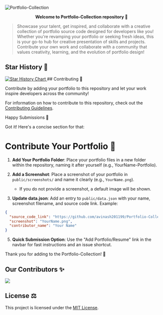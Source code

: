 ![Portfolio-Collection](https://socialify.git.ci/avinash201199/Portfolio-Collection/image?font=Jost&forks=1&issues=1&name=1&owner=1&stargazers=1&theme=Auto)
<div align="center">
<strong>Welcome to Portfolio-Collection repository 🚀</strong>
</div>

>Showcase your talent, get inspired, and collaborate with a creative collection of portfolio source code designed for developers like you!
Whether you're revamping your portfolio or seeking fresh ideas, this is your go-to hub for creative presentation of skills and projects. Contribute your own work and collaborate with a community that values creativity, learning, and the evolution of portfolio design!
## Star History 🌟
<a href="https://star-history.com/#avinash201199/Portfolio-Collection&Date">
 <picture>
   <source media="(prefers-color-scheme: dark)" srcset="https://api.star-history.com/svg?repos=avinash201199/Portfolio-Collection&type=Date&theme=dark" />
   <source media="(prefers-color-scheme: light)" srcset="https://api.star-history.com/svg?repos=avinash201199/Portfolio-Collection&type=Date" />
   <img alt="Star History Chart" src="https://api.star-history.com/svg?repos=avinash201199/Portfolio-Collection&type=Date" />
 </picture>
</a>
## Contributing 🤝

Contribute by adding your portfolio to this repository and let your work inspire developers across the community!

For information on how to contribute to this repository, check out the [Contributing Guidelines](CONTRIBUTING.md).

Happy Submissions 🙂

Got it! Here's a concise section for that:

# Contribute Your Portfolio 🌟

1. **Add Your Portfolio Folder**: Place your portfolio files in a new folder within the repository, naming it after yourself (e.g., YourName-Portfolio).

2. **Add a Screenshot**: Place a screenshot of your portfolio in `public/screenshots/` and name it clearly (e.g., `YourName.png`).
   - If you do not provide a screenshot, a default image will be shown.

3. **Update data.json**: Add an entry to `public/data.json` with your name, screenshot filename, and source code link. Example:
```json
{
  "source_code_link": "https://github.com/avinash201199/Portfolio-Collection/tree/main/YourName-Portfolio",
  "screenshot": "YourName.png",
  "contributor_name": "Your Name"
}
```


5. **Quick Submission Option**: Use the "Add Portfolio/Resume" link in the navbar for fast instructions and an issue shortcut.

Thank you for adding to the Portfolio-Collection! 🎉

## Our Contributors ✨

<a href="https://github.com/avinash201199/Portfolio-Collection/graphs/contributors">
  <img src="https://contrib.rocks/image?repo=avinash201199/Portfolio-Collection&max=100" />
</a>

## License ⚖

This project is licensed under the [MIT License](LICENSE).
